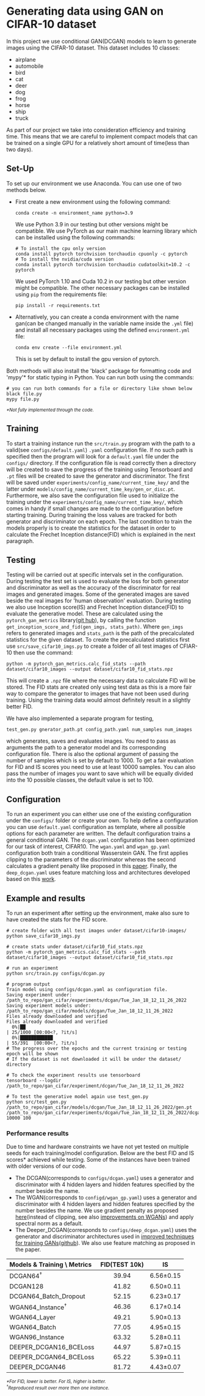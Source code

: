# Generating data using GAN on CIFAR-10 dataset

In this project we use conditional GAN(DCGAN) models to learn to generate images using the CIFAR-10 dataset. This dataset includes 10 classes:

- airplane
- automobile
- bird
- cat
- deer
- dog
- frog
- horse
- ship
- truck

As part of our project we take into consideration efficiency and training time. This means that we are careful to implement compact models that can be trained on a single GPU for a relatively short amount of time(less than two days).

## Set-Up
To set up our environment we use Anaconda. You can use one of two methods below.

- First create a new environment using the following command:
    ```
    conda create -n environment_name python=3.9
    ```
    We use Python 3.9 in our testing but other versions might be compatible. We use PyTorch as our main machine learning library which can be installed using the following commands:
    ```
    # To install the cpu only version
    conda install pytorch torchvision torchaudio cpuonly -c pytorch
    # To install the nvidia/cuda version
    conda install pytorch torchvision torchaudio cudatoolkit=10.2 -c pytorch
    ```
    We used PyTorch 1.10 and Cuda 10.2 in our testing but other version might be compatible. The other necessary packages can be installed using `pip` from the requirements file:
    ```
    pip install -r requirements.txt
    ```

- Alternatively, you can create a conda environment with the name gan(can be changed manually in the variable name inside the `.yml` file) and install all necessary packages using the defined `environment.yml` file:
    ```
    conda env create --file environment.yml
    ```
    This is set by default to install the gpu version of pytorch.

Both methods will also install the 'black' package for formatting code and 'mypy'\* for static typing in Python. You can run both using the commands:
```
# you can run both commands for a file or directory like shown below
black file.py
mypy file.py
```

<sub>_*Not fully implemented through the code._

## Training
To start a training instance run the `src/train.py` program with the path to a valid(see `configs/default.yaml`) `.yaml` configuration file. If no such path is specified then the program will look for a `default.yaml` file under the `configs/` directory. If the configuration file is read correctly then a directory will be created to save the progress of the training using Tensorboard and `.pt` files will be created to save the generator and discriminator. The first will be saved under `experiments/config_name/current_time_key/` and the latter under `models/config_name/current_time_key/gen_or_disc.pt`. Furthermore, we also save the configuration file used to initialize the training under the `experiments/config_name/current_time_key/`, which comes in handy if small changes are made to the configuration before starting training. During training the loss values are tracked for both generator and discriminator on each epoch. The last condition to train the models properly is to create the statistics for the dataset in order to calculate the Frechet Inception distance(FID) which is explained in the next paragraph.

## Testing
Testing will be carried out at specific intervals set in the configuration. During testing the test set is used to evaluate the loss for both generator and discriminator as well as the accuracy of the discriminator for real images and generated images. Some of the generated images are saved beside the real images for 'human observation' evaluation. During testing we also use Inception score(IS) and Frechet Inception distance(FID) to evaluate the generative model. These are calculated using the `pytorch_gan_metrics` library([git hub](https://github.com/w86763777/pytorch-gan-metrics)), by calling the function `get_inception_score_and_fid(gen_imgs, stats_path)`. Where `gen_imgs` refers to generated images and `stats_path` is the path of the precalculated statistics for the given dataset. To create the precalculated statistics first use `src/save_cifar10_imgs.py` to create a folder of all test images of CFIAR-10 then use the command:
```
python -m pytorch_gan_metrics.calc_fid_stats --path dataset/cifar10_images --output dataset/cifar10_fid_stats.npz
```
This will create a `.npz` file where the necessary data to calculate FID will be stored. The FID stats are created only using test data as this is a more fair way to compare the generator to images that have not been used during training. Using the training data would almost definitely result in a slightly better FID.

We have also implemented a separate program for testing,
```
test_gen.py gnerator_path.pt config_path.yaml num_samples num_images
```
which generates, saves and evaluates images. You need to pass as arguments the path to a generator model and its corresponding configuration file. There is also the optional argument of passing the number of samples which is set by default to 1000. To get a fair evaluation for FID and IS scores you need to use at least 10000 samples. You can also pass the number of images you want to save which will be equally divided into the 10 possible classes, the default value is set to 100.

## Configuration
To run an experiment you can either use one of the existing configuration under the `configs/` folder or create your own. To help define a configuration you can use `default.yaml` configuration as template, where all possible options for each parameter are written. The default configuration trains a general conditional GAN. The `dcgan.yaml` configuration has been optimized for our task of interest, CIFAR10. The `wgan.yaml` and `wgan_gp.yaml` configuration both train a conditional Wasserstein GAN. The first applies clipping to the parameters of the discriminator whereas the second calculates a gradient penalty like proposed in this [paper](https://arxiv.org/pdf/1706.08500). Finally, the `deep_dcgan.yaml` uses feature matching loss and architectures developed based on this [work](https://arxiv.org/abs/1606.03498).

## Example and results
To run an experiment after setting up the environment, make also sure to have created the stats for the FID score.
```
# create folder with all test images under dataset/cifar10-images/
python save_cifar10_imgs.py

# create stats under dataset/cifar10_fid_stats.npz
python -m pytorch_gan_metrics.calc_fid_stats --path dataset/cifar10_images --output dataset/cifar10_fid_stats.npz

# run an experiment
python src/train.py configs/dcgan.py

# program output
Train model using configs/dcgan.yaml as configuration file.
Saving experiment under:         /path_to_repo/gan_cifar/experiments/dcgan/Tue_Jan_18_12_11_26_2022
Saving experiment models under:  /path_to_repo/gan_cifar/models/dcgan/Tue_Jan_18_12_11_26_2022
Files already downloaded and verified
Files already downloaded and verified
  0%|██                                                                            | 25/1000 [00:00<?, ?it/s]
  0%|████████████                                                                  | 55/391  [00:00<?, ?it/s]
# The progress over the epochs and the current training or testing epoch will be shown
# If the dataset is not downloaded it will be under the dataset/ directory

# To check the experiment results use tensorboard
tensorboard --logdir /path_to_repo/gan_cifar/experiment/dcgan/Tue_Jan_18_12_11_26_2022

# To test the generative model again use test_gen.py
python src/test_gen.py /path_to_repo/gan_cifar/models/dcgan/Tue_Jan_18_12_11_26_2022/gen.pt /path_to_repo/gan_cifar/experiments/dcgan/Tue_Jan_18_12_11_26_2022/dcgan.yaml 10000 100
```

### Performance results
Due to time and hardware constraints we have not yet tested on multiple seeds for each training/model configuration. Below are the best FID and IS scores\* achieved while testing. Some of the instances have been trained with older versions of our code.

- The DCGAN(corresponds to `configs/dcgan.yaml`) uses a generator and discriminator with 4 hidden layers and hidden features specified by the number beside the name.
- The WGAN(corresponds to `configd/wgan_gp.yaml`) uses a generator and discriminator with 4 hidden layers and hidden features specified by the number besides the name. We use gradient penalty as proposed [here](https://arxiv.org/pdf/1706.08500)(instead of clipping, see also [improvements on WGANs](https://arxiv.org/pdf/1704.00028)) and apply spectral norm as a default.
- The Deeper_DCGAN(corresponds to `configs/deep_dcgan.yaml`) uses the generator and discriminator architectures used in [improved techniques for training GANs](https://arxiv.org/pdf/1606.03498.pdf)([github](https://github.com/openai/improved-gan/blob/master/mnist_svhn_cifar10/train_cifar_feature_matching.py)). We also use feature matching as proposed in the paper.

|  Models & Training \ Metrics      | FID(TEST 10k) |     IS       |
| :----                             | :----:        |     :----:   |
| DCGAN64<sup>†</sup>               |    39.94      |  6.56±0.15   |
| DCGAN128                          |    41.82      |  6.50±0.11   |
| DCGAN64_Batch_Dropout             |    52.15      |  6.23±0.17   |
| WGAN64_Instance<sup>†</sup>       |    46.36      |  6.17±0.14   |
| WGAN64_Layer                      |    49.21      |  5.90±0.13   |
| WGAN64_Batch                      |    77.05      |  4.95±0.15   |
| WGAN96_Instance                   |    63.32      |  5.28±0.11   |
| DEEPER_DCGAN16_BCELoss            |    44.97      |  5.87±0.15   |
| DEEPER_DCGAN64_BCELoss            |    65.22      |  5.39±0.11   |
| DEEPER_DCGAN46                    |    81.72      |  4.43±0.07   |

<sub>_*For FID, lower is better. For IS, higher is better._</sub><br>
<sub>_<sup>†</sup>Reproduced result over more then one instance._
